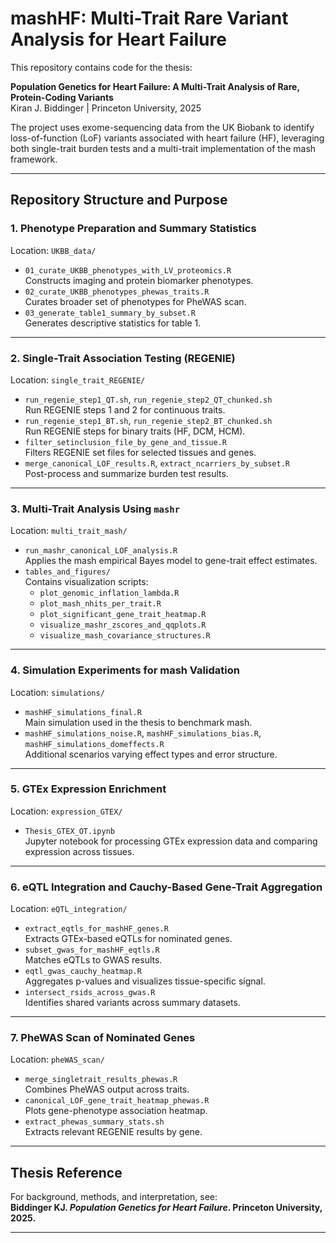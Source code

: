 # mashHF: Multi-Trait Rare Variant Analysis for Heart Failure

This repository contains code for the thesis:

**Population Genetics for Heart Failure: A Multi-Trait Analysis of Rare, Protein-Coding Variants**  
Kiran J. Biddinger | Princeton University, 2025

The project uses exome-sequencing data from the UK Biobank to identify loss-of-function (LoF) variants associated with heart failure (HF), leveraging both single-trait burden tests and a multi-trait implementation of the mash framework.

---

## Repository Structure and Purpose

### 1. Phenotype Preparation and Summary Statistics
Location: `UKBB_data/`

- `01_curate_UKBB_phenotypes_with_LV_proteomics.R`  
  Constructs imaging and protein biomarker phenotypes.
- `02_curate_UKBB_phenotypes_phewas_traits.R`  
  Curates broader set of phenotypes for PheWAS scan.
- `03_generate_table1_summary_by_subset.R`  
  Generates descriptive statistics for table 1.

---

### 2. Single-Trait Association Testing (REGENIE)
Location: `single_trait_REGENIE/`

- `run_regenie_step1_QT.sh`, `run_regenie_step2_QT_chunked.sh`  
  Run REGENIE steps 1 and 2 for continuous traits.  
- `run_regenie_step1_BT.sh`, `run_regenie_step2_BT_chunked.sh`  
  Run REGENIE steps for binary traits (HF, DCM, HCM).  
- `filter_setinclusion_file_by_gene_and_tissue.R`  
  Filters REGENIE set files for selected tissues and genes.  
- `merge_canonical_LOF_results.R`, `extract_ncarriers_by_subset.R`  
  Post-process and summarize burden test results.

---

### 3. Multi-Trait Analysis Using `mashr`
Location: `multi_trait_mash/`

- `run_mashr_canonical_LOF_analysis.R`  
  Applies the mash empirical Bayes model to gene-trait effect estimates.
- `tables_and_figures/`  
  Contains visualization scripts:
  - `plot_genomic_inflation_lambda.R`
  - `plot_mash_nhits_per_trait.R`
  - `plot_significant_gene_trait_heatmap.R`
  - `visualize_mashr_zscores_and_qqplots.R`
  - `visualize_mash_covariance_structures.R`

---

### 4. Simulation Experiments for mash Validation
Location: `simulations/`

- `mashHF_simulations_final.R`  
  Main simulation used in the thesis to benchmark mash.
- `mashHF_simulations_noise.R`, `mashHF_simulations_bias.R`, `mashHF_simulations_domeffects.R`  
  Additional scenarios varying effect types and error structure.

---

### 5. GTEx Expression Enrichment
Location: `expression_GTEX/`

- `Thesis_GTEX_OT.ipynb`  
  Jupyter notebook for processing GTEx expression data and comparing expression across tissues.

---

### 6. eQTL Integration and Cauchy-Based Gene-Trait Aggregation
Location: `eQTL_integration/`

- `extract_eqtls_for_mashHF_genes.R`  
  Extracts GTEx-based eQTLs for nominated genes.
- `subset_gwas_for_mashHF_eqtls.R`  
  Matches eQTLs to GWAS results.
- `eqtl_gwas_cauchy_heatmap.R`  
  Aggregates p-values and visualizes tissue-specific signal.
- `intersect_rsids_across_gwas.R`  
  Identifies shared variants across summary datasets.

---

### 7. PheWAS Scan of Nominated Genes
Location: `pheWAS_scan/`

- `merge_singletrait_results_phewas.R`  
  Combines PheWAS output across traits.
- `canonical_LOF_gene_trait_heatmap_phewas.R`  
  Plots gene-phenotype association heatmap.
- `extract_phewas_summary_stats.sh`  
  Extracts relevant REGENIE results by gene.

---

## Thesis Reference

For background, methods, and interpretation, see:  
**Biddinger KJ. *Population Genetics for Heart Failure*. Princeton University, 2025.**

---